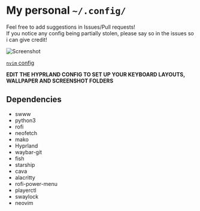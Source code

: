 # My personal `~/.config/`
Feel free to add suggestions in Issues/Pull requests! <br>
If you notice any config being partially stolen, please say so in the issues so i can give credit!

![Screenshot](https://user-images.githubusercontent.com/30912893/200399806-a26ad450-fdf7-46fa-ae5d-00a01726d251.png)


[`nvim` config](https://github.com/demperor-music/nvim-config)

**EDIT THE HYPRLAND CONFIG TO SET UP YOUR KEYBOARD LAYOUTS, WALLPAPER AND SCREENSHOT FOLDERS**

## Dependencies
- swww
- python3
- rofi
- neofetch
- mako
- Hyprland
- waybar-git
- fish
- starship
- cava
- alacritty
- rofi-power-menu
- playerctl
- swaylock
- neovim
